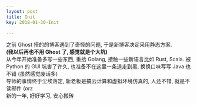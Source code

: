 ```yaml
---
layout: post
title: Init
key: 2018-01-30-Init

---
```

之前 Ghost 搭的的博客遇到了奇怪的问题, 于是新博客决定采用静态方案.    
**(我以后再也不用 Ghost 了, 感觉就是个大坑)**    
从今年开始准备多写一些东西, 重拾 Golang, 接触一些新语言比如 Rust, Scala. 被 Python 的 GUI 坑害了许久, 也准备不在这里一条道走到黑, 换换口味写写 Java 也不错 (虽然感觉废话多)    
导师的事情终于尘埃落定, 新老板是搞云计算和虚拟环境仿真的, 人还不错, 就是不读邮件 (orz    
新的一年, 好好学习, 安心搬砖    
